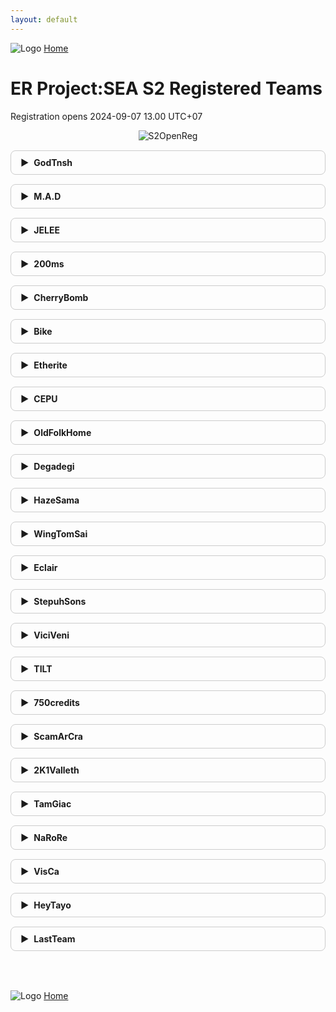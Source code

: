 ```yaml
---
layout: default
---
```


![Logo](https://kanziebub.github.io/ProjectSEA/assets/images/bullet_rev.png)
[Home](https://kanziebub.github.io/ProjectSEA/)

# **ER Project:SEA S2 Registered Teams**
Registration opens 2024-09-07 13.00 UTC+07

<p align="center">
  <img 
    src="https://kanziebub.github.io/ProjectSEA/assets/images/Project_Sea_2_Open_Registration.png" 
    alt="S2OpenReg" 
    style="max-height: 350px;">
</p>

<style>
  details {
    margin: 15px 0; /* Increased margin */
    padding: 0px;
    border: 1px solid #ccc;
    border-radius: 8px;
    overflow: hidden;
  }

  summary {
    padding: 10px 15px;
    cursor: pointer;
    position: relative;
    font-weight: bold;
    transition: background-color 0.2s, color 0.2s;
    border-radius: 5px;
    display: flex;
    align-items: center;
  }

  summary:hover {
    background-color: #f0f0f0;
  }

  summary::before {
    content: "▶";
    position: relative;
    left: 0;
    margin-right: 8px;
    transition: transform 0.2s;
  }

  details[open] summary::before {
    transform: rotate(90deg);
  }

  details ul {
    margin: 10px 0; /* Added margin to the list inside details */
    padding: 0px 50px;
    margin-bottom: 20px;
  }

  details li {
    margin: 5px 0;
  }
</style>

<details>
  <summary>GodTnsh</summary>
  <ul>
    <li>Alek</li>
    <li>Gyoo</li>
    <li>Tnsh</li>
  </ul>
</details>

<details>
  <summary>M.A.D</summary>
  <ul>
    <li>Zewnay</li>
    <li>AltamaTheFirst</li>
    <li>PurpleHeartNep</li>
  </ul>
</details>

<details>
  <summary>JELEE</summary>
  <ul>
    <li>Sachiko</li>
    <li>감자카레</li>
    <li>Lolzilla</li>
    <li>Kenpid</li>
  </ul>
</details>

<details>
  <summary>200ms</summary>
  <ul>
    <li>Reniki</li>
    <li>DanielDarkSistem</li>
    <li>Sussela</li>
    <li>Muwhaha</li>
  </ul>
</details>

<details>
  <summary>CherryBomb</summary>
  <ul>
    <li>Miraibelle</li>
    <li>Befreedom</li>
    <li>sLLLime</li>
    <li>Kazeroth</li>
  </ul>
</details>

<details>
  <summary>Bike</summary>
  <ul>
    <li>ShigureUi</li>
    <li>Haii</li>
    <li>Chinmi</li>
    <li>Fiana</li>
  </ul>
</details>

<details>
  <summary>Etherite</summary>
  <ul>
    <li>Kel2ykeion</li>
    <li>ThreeRain</li>
    <li>160999</li>
  </ul>
</details>

<details>
  <summary>CEPU</summary>
  <ul>
    <li>Peposadge</li>
    <li>CEPUーValsh</li>
    <li>CEPUーLuminears</li>
  </ul>
</details>

<details>
  <summary>OldFolkHome</summary>
  <ul>
    <li>Luerye</li>
    <li>Rion34</li>
    <li>OldCW</li>
    <li>PlapPlpGtMarried</li>
  </ul>
</details>

<details>
  <summary>Degadegi</summary>
  <ul>
    <li>CEPUーJandaHnter</li>
    <li>Rivulose</li>
    <li>Azurieru</li>
  </ul>
</details>

<details>
  <summary>HazeSama</summary>
  <ul>
    <li>PekoMarisa</li>
    <li>绯莎</li>
    <li>RainbowFudge</li>
    <li>jasonjoe123</li>
  </ul>
</details>

<details>
  <summary>WingTomSai</summary>
  <ul>
    <li>Heroic</li>
    <li>Nackbkk</li>
    <li>Stram11</li>
  </ul>
</details>

<details>
  <summary>Eclair</summary>
  <ul>
    <li>Caffeine811</li>
    <li>SoraNoGeki</li>
    <li>NaFi</li>
  </ul>
</details>

<details>
  <summary>StepuhSons</summary>
  <ul>
    <li>Ellinium</li>
    <li>Saiikyouu</li>
    <li>Oshunicus</li>
    <li>Helvesta</li>
  </ul>
</details>

<details>
  <summary>ViciVeni</summary>
  <ul>
    <li>Gomibin</li>
    <li>Ybardossa</li>
    <li>Iz1Senpai</li>
    <li>Nairos</li>
  </ul>
</details>

<details>
  <summary>TILT</summary>
  <ul>
    <li>TaliyahOma</li>
    <li>Dice21</li>
    <li>Restifik</li>
  </ul>
</details>

<details>
  <summary>750credits</summary>
  <ul>
    <li>ElainaYukino</li>
    <li>HeartofVietnam</li>
    <li>21M一RFT94</li>
    <li>Adrelia</li>
  </ul>
</details>

<details>
  <summary>ScamArCra</summary>
  <ul>
    <li>ArCraMiCia</li>
    <li>DoubleEye</li>
    <li>SUNKANoWBX</li>
    <li>MuRyoKuSho</li>
  </ul>
</details>

<details>
  <summary>2K1Valleth</summary>
  <ul>
    <li>SakiMatsumi</li>
    <li>Valleth</li>
    <li>Lyfin</li>
  </ul>
</details>

<details>
  <summary>TamGiac</summary>
  <ul>
    <li>TamGiac</li>
    <li>JohannsJuice</li>
    <li>RozziSimp</li>
  </ul>
</details>

<details>
  <summary>NaRoRe</summary>
  <ul>
    <li>HyzeHox</li>
    <li>Rooper13</li>
    <li>RedTheWolf</li>
  </ul>
</details>

<details>
  <summary>VisCa</summary>
  <ul>
    <li>StellaAurelius</li>
    <li>Luminym</li>
    <li>Fee</li>
    <li>VisCa243</li>
  </ul>
</details>

<details>
  <summary>HeyTayo</summary>
  <ul>
    <li>Onryou</li>
    <li>ZxLaim</li>
    <li>Yazoo</li>
  </ul>
</details>

<details>
  <summary>LastTeam</summary>
  <ul>
    <li>Extera</li>
    <li>Gallileo</li>
    <li>Renal</li>
  </ul>
</details>


<br><br>

![Logo](https://kanziebub.github.io/ProjectSEA/assets/images/bullet_rev.png)
[Home](https://kanziebub.github.io/ProjectSEA/)
